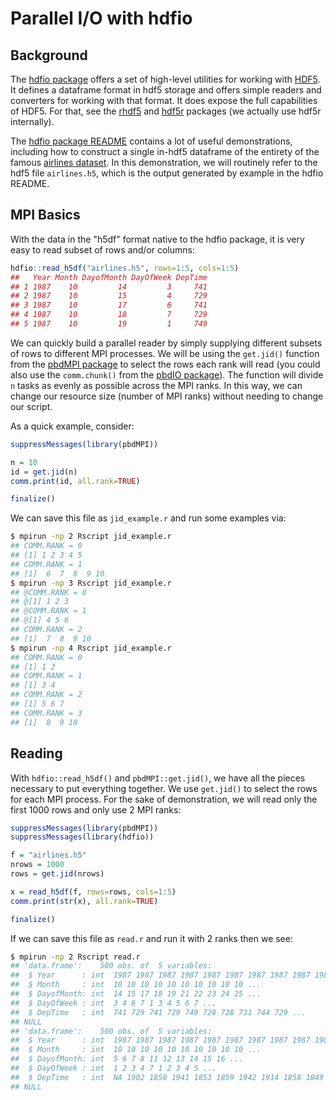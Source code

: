 # Parallel I/O with hdfio


## Background

The [hdfio package](https://github.com/RBigData/hdfio) offers a set of high-level utilities for working with [HDF5](https://www.hdfgroup.org/). It defines a dataframe format in hdf5 storage and offers simple readers and converters for working with that format. It does expose the full capabilities of HDF5. For that, see the [rhdf5](https://www.bioconductor.org/packages/release/bioc/html/rhdf5.html) and [hdf5r](https://cran.r-project.org/web/packages/hdf5r/index.html) packages (we actually use hdf5r internally).

The [hdfio package README](https://github.com/RBigData/hdfio/blob/master/README.md) contains a lot of useful demonstrations, including how to construct a single in-hdf5 dataframe of the entirety of the famous [airlines dataset](http://stat-computing.org/dataexpo/2009/). In this demonstration, we will routinely refer to the hdf5 file `airlines.h5`, which is the output generated by example in the hdfio README.



## MPI Basics

With the data in the "h5df" format native to the hdfio package, it is very easy to read subset of rows and/or columns:

```r
hdfio::read_h5df("airlines.h5", rows=1:5, cols=1:5)
##   Year Month DayofMonth DayOfWeek DepTime
## 1 1987    10         14         3     741
## 2 1987    10         15         4     729
## 3 1987    10         17         6     741
## 4 1987    10         18         7     729
## 5 1987    10         19         1     749
```

We can quickly build a parallel reader by simply supplying different subsets of rows to different MPI processes. We will be using the `get.jid()` function from the [pbdMPI package](https://cran.r-project.org/web/packages/pbdMPI/index.html) to select the rows each rank will read (you could also use the `comm.chunk()` from the [pbdIO package](https://github.com/RBigData/pbdIO)). The function will divide `n` tasks as evenly as possible across the MPI ranks. In this way, we can change our resource size (number of MPI ranks) without needing to change our script.

As a quick example, consider:

```r
suppressMessages(library(pbdMPI))

n = 10
id = get.jid(n)
comm.print(id, all.rank=TRUE)

finalize()
```

We can save this file as `jid_example.r` and run some examples via:

```bash
$ mpirun -np 2 Rscript jid_example.r
## COMM.RANK = 0
## [1] 1 2 3 4 5
## COMM.RANK = 1
## [1]  6  7  8  9 10
$ mpirun -np 3 Rscript jid_example.r
## @COMM.RANK = 0
## @[1] 1 2 3
## @COMM.RANK = 1
## @[1] 4 5 6
## COMM.RANK = 2
## [1]  7  8  9 10
$ mpirun -np 4 Rscript jid_example.r
## COMM.RANK = 0
## [1] 1 2
## COMM.RANK = 1
## [1] 3 4
## COMM.RANK = 2
## [1] 5 6 7
## COMM.RANK = 3
## [1]  8  9 10
```



## Reading

With `hdfio::read_h5df()` and `pbdMPI::get.jid()`, we have all the pieces necessary to put everything together. We use `get.jid()` to select the rows for each MPI process. For the sake of demonstration, we will read only the first 1000 rows and only use 2 MPI ranks:

```r
suppressMessages(library(pbdMPI))
suppressMessages(library(hdfio))

f = "airlines.h5"
nrows = 1000
rows = get.jid(nrows)

x = read_h5df(f, rows=rows, cols=1:5)
comm.print(str(x), all.rank=TRUE)

finalize()
```

If we can save this file as `read.r` and run it with 2 ranks then we see:

```bash
$ mpirun -np 2 Rscript read.r
## 'data.frame':	500 obs. of  5 variables:
##  $ Year      : int  1987 1987 1987 1987 1987 1987 1987 1987 1987 1987 ...
##  $ Month     : int  10 10 10 10 10 10 10 10 10 10 ...
##  $ DayofMonth: int  14 15 17 18 19 21 22 23 24 25 ...
##  $ DayOfWeek : int  3 4 6 7 1 3 4 5 6 7 ...
##  $ DepTime   : int  741 729 741 729 749 728 728 731 744 729 ...
## NULL
## 'data.frame':	500 obs. of  5 variables:
##  $ Year      : int  1987 1987 1987 1987 1987 1987 1987 1987 1987 1987 ...
##  $ Month     : int  10 10 10 10 10 10 10 10 10 10 ...
##  $ DayofMonth: int  5 6 7 8 11 12 13 14 15 16 ...
##  $ DayOfWeek : int  1 2 3 4 7 1 2 3 4 5 ...
##  $ DepTime   : int  NA 1902 1850 1941 1853 1859 1942 1914 1858 1849 ...
## NULL
```
